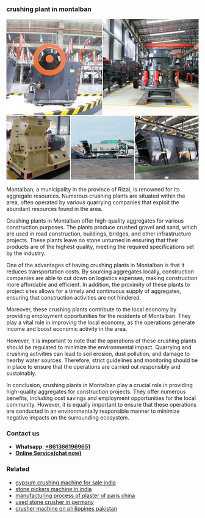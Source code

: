 <h3>crushing plant in montalban</h3><img src='1708332764.jpg' alt=''><p>Montalban, a municipality in the province of Rizal, is renowned for its aggregate resources. Numerous crushing plants are situated within the area, often operated by various quarrying companies that exploit the abundant resources found in the area.</p><p>Crushing plants in Montalban offer high-quality aggregates for various construction purposes. The plants produce crushed gravel and sand, which are used in road construction, buildings, bridges, and other infrastructure projects. These plants leave no stone unturned in ensuring that their products are of the highest quality, meeting the required specifications set by the industry.</p><p>One of the advantages of having crushing plants in Montalban is that it reduces transportation costs. By sourcing aggregates locally, construction companies are able to cut down on logistics expenses, making construction more affordable and efficient. In addition, the proximity of these plants to project sites allows for a timely and continuous supply of aggregates, ensuring that construction activities are not hindered.</p><p>Moreover, these crushing plants contribute to the local economy by providing employment opportunities for the residents of Montalban. They play a vital role in improving the local economy, as the operations generate income and boost economic activity in the area.</p><p>However, it is important to note that the operations of these crushing plants should be regulated to minimize the environmental impact. Quarrying and crushing activities can lead to soil erosion, dust pollution, and damage to nearby water sources. Therefore, strict guidelines and monitoring should be in place to ensure that the operations are carried out responsibly and sustainably.</p><p>In conclusion, crushing plants in Montalban play a crucial role in providing high-quality aggregates for construction projects. They offer numerous benefits, including cost savings and employment opportunities for the local community. However, it is equally important to ensure that these operations are conducted in an environmentally responsible manner to minimize negative impacts on the surrounding ecosystem.</p><h3>Contact us</h3><ul><li><strong>Whatsapp:&nbsp;<a href="https://wa.me/8613661969651">+8613661969651</a></strong></li><li><a href="https://swt.shibang-china.com/?git&amp;zhl&amp;crushing plant in montalban"><strong>Online Service(chat now)</strong></a></li></ul><h3>Related</h3><ul><li><a href='gypsum crushing machine for sale india.md'>gypsum crushing machine for sale india</a></li><li><a href='stone pickers machine in india.md'>stone pickers machine in india</a></li><li><a href='manufacturing process of plaster of paris china.md'>manufacturing process of plaster of paris china</a></li><li><a href='used stone crusher in germany.md'>used stone crusher in germany</a></li><li><a href='crusher machine on philippines pakistan.md'>crusher machine on philippines pakistan</a></li></ul>